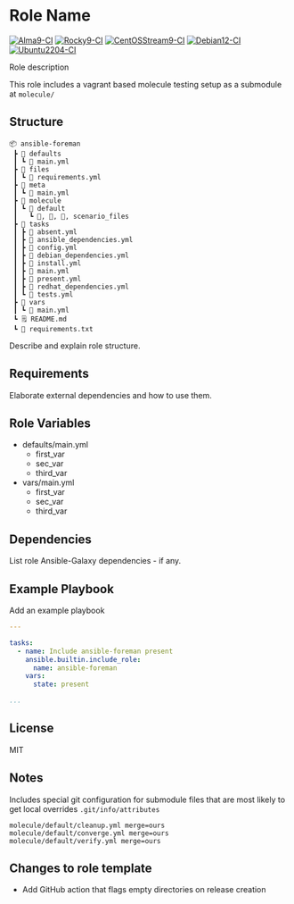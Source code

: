 # Role Name

[![Alma9-CI](https://github.com/philnewm/ansible-foreman/actions/workflows/alma9-ci-caller.yml/badge.svg)](https://github.com/philnewm/ansible-foreman/actions/workflows/alma9-ci-caller.yml)  [![Rocky9-CI](https://github.com/philnewm/ansible-foreman/actions/workflows/rocky9-ci-caller.yml/badge.svg)](https://github.com/philnewm/ansible-foreman/actions/workflows/rocky9-ci-caller.yml)  [![CentOSStream9-CI](https://github.com/philnewm/ansible-foreman/actions/workflows/centosstream9-ci-caller.yml/badge.svg)](https://github.com/philnewm/ansible-foreman/actions/workflows/centosstream9-ci-caller.yml)  [![Debian12-CI](https://github.com/philnewm/ansible-foreman/actions/workflows/debian12-ci-caller.yml/badge.svg)](https://github.com/philnewm/ansible-foreman/actions/workflows/debian12-ci-caller.yml)  [![Ubuntu2204-CI](https://github.com/philnewm/ansible-foreman/actions/workflows/ubuntu2204-ci-caller.yml/badge.svg)](https://github.com/philnewm/ansible-foreman/actions/workflows/ubuntu2204-ci-caller.yml)

Role description

This role includes a vagrant based molecule testing setup as a submodule at `molecule/`

## Structure

```code
📦 ansible-foreman
 ┣ 📂 defaults
 ┃ ┗ 📜 main.yml
 ┣ 📂 files
 ┃ ┗ 📜 requirements.yml
 ┣ 📂 meta
 ┃ ┗ 📜 main.yml
 ┣ 📂 molecule
 ┃ ┗ 📂 default
 ┃   ┗ 📜, 📜, 📜, scenario_files
 ┣ 📂 tasks
 ┃ ┣ 📜 absent.yml
 ┃ ┣ 📜 ansible_dependencies.yml
 ┃ ┣ 📜 config.yml
 ┃ ┣ 📜 debian_dependencies.yml
 ┃ ┣ 📜 install.yml
 ┃ ┣ 📜 main.yml
 ┃ ┣ 📜 present.yml
 ┃ ┣ 📜 redhat_dependencies.yml
 ┃ ┗ 📜 tests.yml
 ┣ 📂 vars
 ┃ ┗ 📜 main.yml
 ┗ 🗒️ README.md
 ┗ 📓 requirements.txt

```

Describe and explain role structure.

## Requirements

Elaborate external dependencies and how to use them.

## Role Variables

* defaults/main.yml
  * first_var
  * sec_var
  * third_var
* vars/main.yml
  * first_var
  * sec_var
  * third_var

## Dependencies

List role Ansible-Galaxy dependencies - if any.

## Example Playbook

Add an example playbook

```yaml
---

tasks:
  - name: Include ansible-foreman present
    ansible.builtin.include_role:
      name: ansible-foreman
    vars:
      state: present

...
```

## License

MIT

## Notes

Includes special git configuration for submodule files that are most likely to get local overrides
`.git/info/attributes`

```code
molecule/default/cleanup.yml merge=ours
molecule/default/converge.yml merge=ours
molecule/default/verify.yml merge=ours
```

## Changes to role template

* Add GitHub action that flags empty directories on release creation
